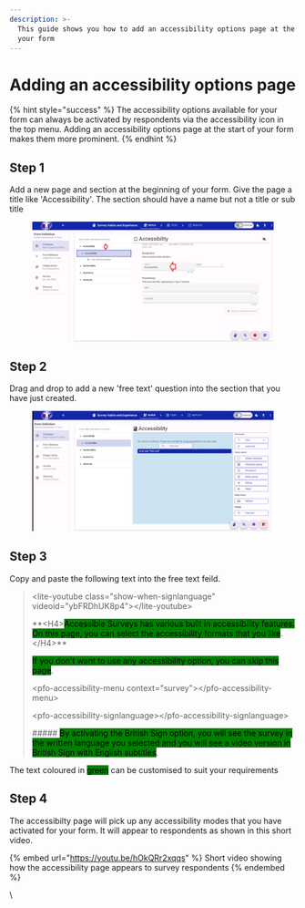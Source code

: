 ```yaml
---
description: >-
  This guide shows you how to add an accessibility options page at the start of
  your form
---
```


# Adding an accessibility options page

{% hint style="success" %}
The accessibility options available for your form can always be activated by respondents via the accessibility icon in the top menu.  Adding an accessibility options page at the start of your form makes them more prominent.
{% endhint %}

## Step 1

Add a new page and section at the beginning of your form.  Give the page a title like 'Accessibility'.  The section should have a name but not a title or sub title

&#x20;

<figure><img src="../../../.gitbook/assets/image.png" alt="Screenshot showing a new page and section being added at the beginning of a form"><figcaption></figcaption></figure>

## Step 2

Drag and drop to add a new 'free text' question into the section that you have just created.

<figure><img src="../../../.gitbook/assets/image (6).png" alt="Screenshot showing a new &#x27;Free Text&#x27; feild being added to the form.  By dragging the question type from the left hand column and dropping into the middle section of the page."><figcaption></figcaption></figure>

## Step 3

Copy and paste the following text into the free text feild.

> \<lite-youtube class="show-when-signlanguage" videoid="ybFRDhUK8p4">\</lite-youtube>
>
> \*\*\<H4><mark style="background-color:green;">Accessible Surveys has various built in accessibility features. On this page, you can select the accessibility formats that you like</mark>.\</H4>\*\*
>
> <mark style="background-color:green;">If you don't want to use any accessibility option, you can skip this page</mark>.
>
> \<pfo-accessibility-menu context="survey">\</pfo-accessibility-menu>
>
> \<pfo-accessibility-signlanguage>\</pfo-accessibility-signlanguage>
>
> \##### <mark style="background-color:green;">By activating the British Sign option, you will see the survey in the written language you selected and you will see a video version in British Sign with English subtitles</mark>.&#x20;
>
>

The text coloured in <mark style="background-color:green;">green</mark> can be customised to suit your requirements

## Step 4

The accessibilty page will pick up any accessibility modes that you have activated for your form.  It will appear to respondents as shown in this short video.

{% embed url="https://youtu.be/hOkQRr2xqqs" %}
Short video showing how the accessibility page appears to survey respondents
{% endembed %}

\


